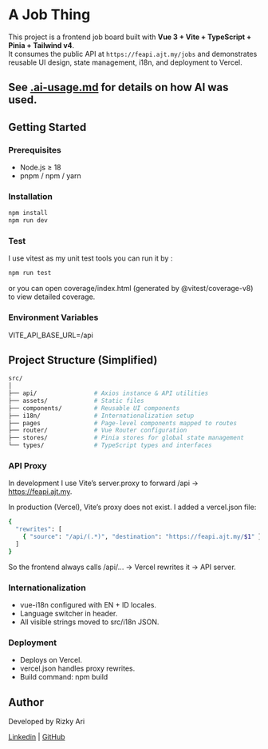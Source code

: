 # A Job Thing

This project is a frontend job board built with **Vue 3 + Vite + TypeScript + Pinia + Tailwind v4**.  
It consumes the public API at `https://feapi.ajt.my/jobs` and demonstrates reusable UI design, state management, i18n, and deployment to Vercel.

See [.ai-usage.md](./.ai-usage.md) for details on how AI was used.
---

## Getting Started

### Prerequisites
- Node.js ≥ 18
- pnpm / npm / yarn

### Installation
```bash
npm install
npm run dev
```

### Test
I use vitest as my unit test tools
you can run it by :

```bash
npm run test
```

or you can open coverage/index.html (generated by @vitest/coverage-v8) to view detailed coverage.

### Environment Variables
VITE_API_BASE_URL=/api

## Project Structure (Simplified)

```bash
src/
│
├── api/                # Axios instance & API utilities
├── assets/             # Static files
├── components/         # Reusable UI components
├── i18n/               # Internationalization setup
├── pages               # Page-level components mapped to routes
├── router/             # Vue Router configuration
├── stores/             # Pinia stores for global state management
└── types/              # TypeScript types and interfaces

```

### API Proxy
In development I use Vite’s server.proxy to forward /api → https://feapi.ajt.my.

In production (Vercel), Vite’s proxy does not exist.
I added a vercel.json file:

```bash
{
  "rewrites": [
    { "source": "/api/(.*)", "destination": "https://feapi.ajt.my/$1" }
  ]
}
```
So the frontend always calls /api/... → Vercel rewrites it → API server.

### Internationalization
- vue-i18n configured with EN + ID locales.
- Language switcher in header.
- All visible strings moved to src/i18n JSON.

### Deployment
- Deploys on Vercel.
- vercel.json handles proxy rewrites.
- Build command: npm build

## Author

Developed by Rizky Ari

[Linkedin](https://www.linkedin.com/in/rizkyarihar/) | [GitHub](https://github.com/rizkyari)